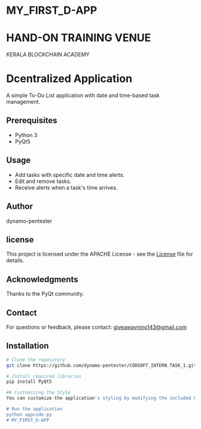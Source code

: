# MY_FIRST_D-APP

# HAND-ON TRAINING VENUE
KERALA BLOCKCHAIN ACADEMY 

# Dcentralized Application

A simple To-Do List application with date and time-based task management.

## Prerequisites

- Python 3
- PyQt5
  
## Usage

- Add tasks with specific date and time alerts.
- Edit and remove tasks.
- Receive alerts when a task's time arrives.

## Author

dynamo-pentester

## license
This project is licensed under the APACHE License - see the [License](./LICENSE) file for details.

## Acknowledgments

Thanks to the PyQt community.

## Contact

For questions or feedback, please contact: giveawaynino143@gmail.com


## Installation

```bash
# Clone the repository
git clone https://github.com/dynamo-pentester/CODSOFT_INTERN_TASK_1.git

# Install required libraries
pip install PyQt5

## Customizing the Style
You can customize the application's styling by modifying the included CSS file (theme.css).

# Run the application
python appcode.py
# MY_FIRST_D-APP
